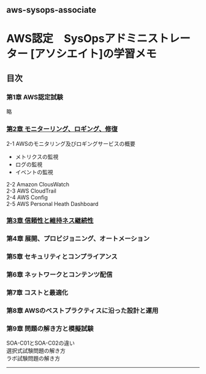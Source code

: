 ## aws-sysops-associate
# AWS認定　SysOpsアドミニストレーター [アソシエイト]の学習メモ

## 目次

### 第1章 AWS認定試験
略

### [第2章 モニターリング、ロギング、修復](./document/Chapter2.md)
2-1 AWSのモニタリング及びロギングサービスの概要  
- メトリクスの監視  
- ログの監視  
- イベントの監視  

2-2 Amazon ClousWatch  
2-3 AWS CloudTrail  
2-4 AWS Config  
2-5 AWS Personal Heath Dashboard  

### [第3章 信頼性と維持ネス継続性](./document/Chapter3.md)


### 第4章 展開、プロビジョニング、オートメーション

### 第5章 セキュリティとコンプライアンス

### 第6章 ネットワークとコンテンツ配信

### 第7章 コストと最適化

### 第8章 AWSのベストプラクティスに沿った設計と運用


### 第9章 問題の解き方と模擬試験
SOA-C01とSOA-C02の違い  
選択式試験問題の解き方  
ラボ試験問題の解き方  



-----